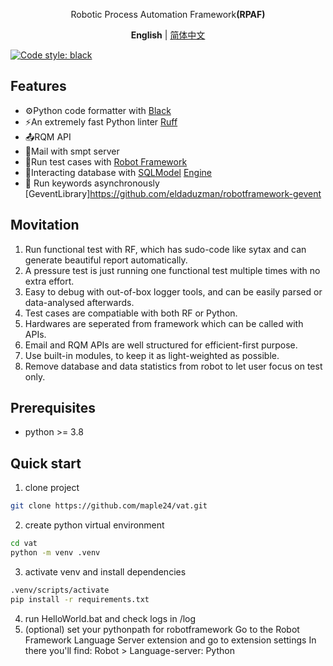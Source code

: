 <p align='center'>
Robotic Process Automation Framework<b>(RPAF)</b><br>
</p>

<p align='center'>
<b>English</b> | <a href="README.zh-cn.md">简体中文</a>
</p>

[![Code style: black](https://img.shields.io/badge/code%20style-black-000000.svg)](https://github.com/psf/black)

## Features
- ⚙️Python code formatter with [Black](https://black.readthedocs.io/en/stable/)
- ⚡️An extremely fast Python linter [Ruff](https://beta.ruff.rs/docs/)
- 📤RQM API
- 📧Mail with smpt server
- 🤖Run test cases with [Robot Framework](https://robotframework.org/)
- 🤝Interacting database with [SQLModel](https://sqlmodel.tiangolo.com/) [Engine](https://docs.sqlalchemy.org/en/20/core/engines.html#mysql)
- 🌽 Run keywords asynchronously [GeventLibrary]https://github.com/eldaduzman/robotframework-gevent

## Movitation
1. Run functional test with RF, which has sudo-code like sytax and can generate beautiful report automatically.
2. A pressure test is just running one functional test multiple times with no extra effort.
3. Easy to debug with out-of-box logger tools, and can be easily parsed or data-analysed afterwards.
4. Test cases are compatiable with both RF or Python.
5. Hardwares are seperated from framework which can be called with APIs.
6. Email and RQM APIs are well structured for efficient-first purpose.
7. Use built-in modules, to keep it as light-weighted as possible.
8. Remove database and data statistics from robot to let user focus on test only.

## Prerequisites
- python >= 3.8

## Quick start
1. clone project
```sh
git clone https://github.com/maple24/vat.git
```
2. create python virtual environment
```sh
cd vat
python -m venv .venv
```
3. activate venv and install dependencies
```sh
.venv/scripts/activate
pip install -r requirements.txt
```
4. run HelloWorld.bat and check logs in /log
5. (optional) set your pythonpath for robotframework
Go to the Robot Framework Language Server extension and go to extension settings
In there you'll find: Robot > Language-server: Python